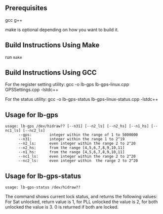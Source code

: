 ## Prerequisites ##

gcc g++

make is optional depending on how you want to build it.

## Build Instructions Using Make ##

run ```make```

## Build Instructions Using GCC ##

For the register setting utility:
gcc -o lb-gps lb-gps-linux.cpp GPSSettings.cpp -lstdc++

For the status utility:
gcc -o lb-gps-status lb-gps-linux-status.cpp -lstdc++

## Usage for lb-gps ##
```
usage: lb-gps /dev/hidraw?? [--n31] [--n2_ls] [--n2_hs] [--n1_hs] [--nc1_ls] [--nc2_ls]
      --gps:        integer within the range of 1 to 5000000
      --n31:        integer within the range 1 to 2^19
      --n2_ls:      even integer within the range 2 to 2^20
      --n2_hs:      from the range [4,5,6,7,8,9,10,11]
      --n1_hs:      from the range [4,5,6,7,8,9,10,11]
      --nc1_ls:     even integer within the range 2 to 2^20
      --nc2_ls:     even integer within  the range 2 to 2^20
```

## Usage for lb-gps-status ##
```
usage: lb-gps-status /dev/hidraw??
```
The command shows current lock status, and returns the following values:
For Sat unlocked, return value is 1, for PLL unlocked the value is 2, for both unlocked the value is 3. 0 is returned if both are locked.
